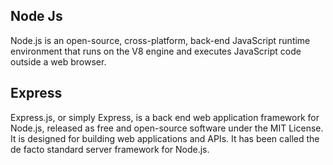 ## Node Js 

Node.js is an open-source, cross-platform, back-end JavaScript runtime environment that runs on the V8 engine and executes JavaScript code outside a web browser.

## Express
Express.js, or simply Express, is a back end web application framework for Node.js, released as free and open-source software under the MIT License. 
It is designed for building web applications and APIs. It has been called the de facto standard server framework for Node.js.
